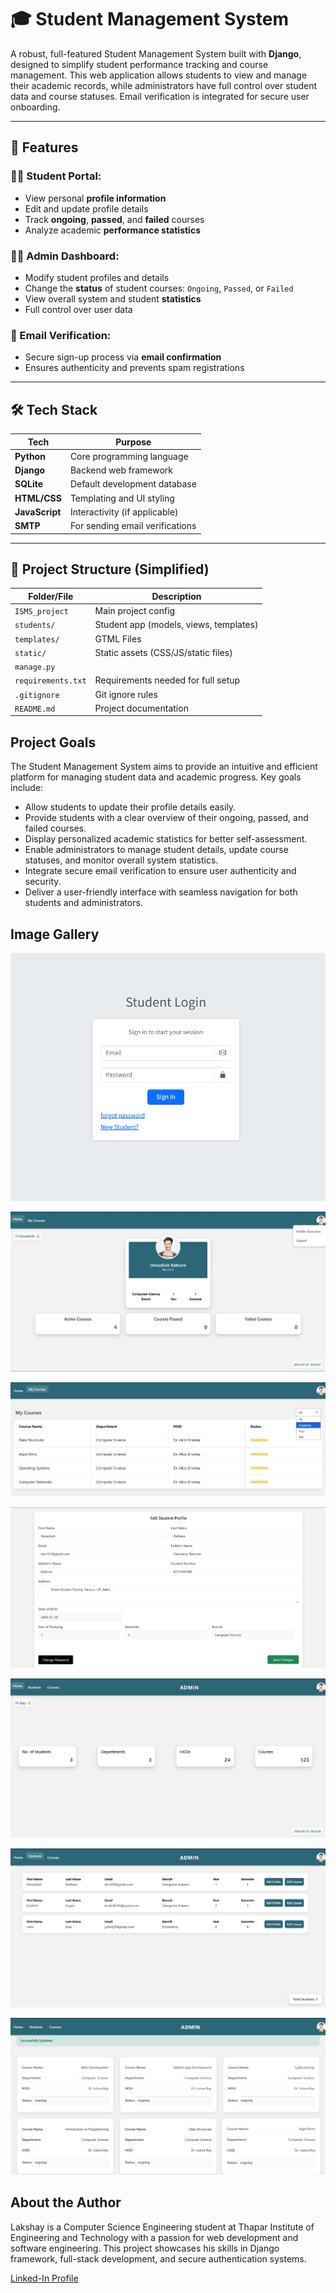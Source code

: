 # 🎓 Student Management System

A robust, full-featured Student Management System built with **Django**, designed to simplify student performance tracking and course management. This web application allows students to view and manage their academic records, while administrators have full control over student data and course statuses. Email verification is integrated for secure user onboarding.

---

## 🚀 Features

### 👨‍🎓 Student Portal:
- View personal **profile information**
- Edit and update profile details
- Track **ongoing**, **passed**, and **failed** courses
- Analyze academic **performance statistics**

### 🧑‍💼 Admin Dashboard:
- Modify student profiles and details
- Change the **status** of student courses: `Ongoing`, `Passed`, or `Failed`
- View overall system and student **statistics**
- Full control over user data

### 📧 Email Verification:
- Secure sign-up process via **email confirmation**
- Ensures authenticity and prevents spam registrations

---

## 🛠️ Tech Stack

| Tech        | Purpose                      |
|-------------|------------------------------|
| **Python**  | Core programming language     |
| **Django**  | Backend web framework         |
| **SQLite**  | Default development database  |
| **HTML/CSS**| Templating and UI styling     |
| **JavaScript** | Interactivity (if applicable) |
| **SMTP**    | For sending email verifications |

---

## 📁 Project Structure (Simplified)

| Folder/File       | Description                              |
|-------------------|------------------------------------------|
| `ISMS_project`    | Main project config                      |
| `students/`       | Student app (models, views, templates)   |
| `templates/`      | GTML Files                               |
| `static/`         | Static assets (CSS/JS/static files)      |
| `manage.py`       |                                          |
| `requirements.txt`| Requirements needed for full setup       |
| `.gitignore`      | Git ignore rules                         |
| `README.md`       | Project documentation                    |

## Project Goals

The Student Management System aims to provide an intuitive and efficient platform for managing student data and academic progress. Key goals include:
- Allow students to update their profile details easily.
- Provide students with a clear overview of their ongoing, passed, and failed courses.
- Display personalized academic statistics for better self-assessment.
- Enable administrators to manage student details, update course statuses, and monitor overall system statistics.
- Integrate secure email verification to ensure user authenticity and security.
- Deliver a user-friendly interface with seamless navigation for both students and administrators.

## Image Gallery

![Login Page](images/student-login.png)  

![Student Home Page](images/student-home.png)  

![Student Course Page](images/student-courses.png)  

![Student Profile Page](images/student-profile.png)  

![Admin Home Page](images/admin-home.png) 

![Students List Page](images/admin-student-list.png)  

![Student Course Status Page](images/admin-course-status.png)  

## About the Author
Lakshay is a Computer Science Engineering student at Thapar Institute of Engineering and Technology with a passion for web development and software engineering. This project showcases his skills in Django framework, full-stack development, and secure authentication systems.

[Linked-In Profile](www.linkedin.com/in/lakshaya-mehta-92518323a)
